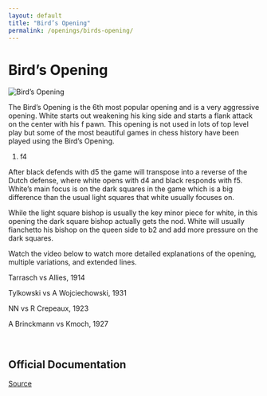 ```yaml
---
layout: default
title: "Bird’s Opening"
permalink: /openings/birds-opening/
---
```

# Bird’s Opening


![Bird’s Opening](\birds-opening.jpg)


The Bird’s Opening is the 6th most popular opening and is a very aggressive opening. White starts out weakening his king side and starts a flank attack on the center with his f pawn. This opening is not used in lots of top level play but some of the most beautiful games in chess history have been played using the Bird’s Opening.

1. f4

After black defends with d5 the game will transpose into a reverse of the Dutch defense, where white opens with d4 and black responds with f5. White’s main focus is on the dark squares in the game which is a big difference than the usual light squares that white usually focuses on.

While the light square bishop is usually the key minor piece for white, in this opening the dark square bishop actually gets the nod. White will usually fianchetto his bishop on the queen side to b2 and add more pressure on the dark squares.

Watch the video below to watch more detailed explanations of the opening, multiple variations, and extended lines.






Tarrasch vs Allies, 1914

Tylkowski vs A Wojciechowski, 1931

NN vs R Crepeaux, 1923

A Brinckmann vs Kmoch, 1927

 


## Official Documentation
[Source](https://www.thechesswebsite.com/birds-opening/)

